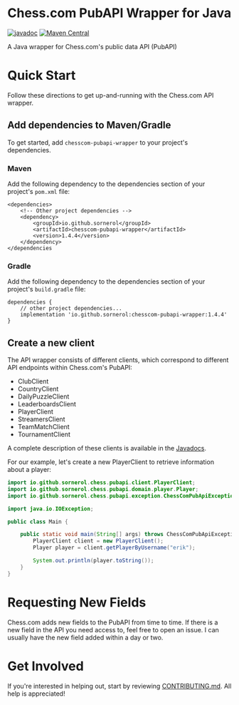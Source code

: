 # Chess.com PubAPI Wrapper for Java
[![javadoc](https://javadoc.io/badge2/io.github.sornerol/chesscom-pubapi-wrapper/javadoc.svg)](https://javadoc.io/doc/io.github.sornerol/chesscom-pubapi-wrapper)
[![Maven Central](https://maven-badges.herokuapp.com/maven-central/io.github.sornerol/chesscom-pubapi-wrapper/badge.svg)](https://maven-badges.herokuapp.com/maven-central/io.github.sornerol/chesscom-pubapi-wrapper)

A Java wrapper for Chess.com's public data API (PubAPI)

# Quick Start
Follow these directions to get up-and-running with the Chess.com API wrapper.

## Add dependencies to Maven/Gradle
To get started, add `chesscom-pubapi-wrapper` to your project's dependencies.

### Maven
Add the following dependency to the dependencies section of your project's `pom.xml` file:
```
<dependencies>
    <!-- Other project dependencies -->
    <dependency>
        <groupId>io.github.sornerol</groupId>
        <artifactId>chesscom-pubapi-wrapper</artifactId>
        <version>1.4.4</version>
    </dependency>
</dependencies
```
### Gradle
Add the following dependency to the dependencies section of your project's `build.gradle` file:
```
dependencies {
    // other project dependencies...
    implementation 'io.github.sornerol:chesscom-pubapi-wrapper:1.4.4'
}
```

## Create a new client
The API wrapper consists of different clients, which correspond to different API endpoints within Chess.com's PubAPI:
- ClubClient
- CountryClient
- DailyPuzzleClient
- LeaderboardsClient
- PlayerClient
- StreamersClient
- TeamMatchClient
- TournamentClient

A complete description of these clients is available in the [Javadocs](https://javadoc.io/doc/io.github.sornerol/chesscom-pubapi-wrapper).

For our example, let's create a new PlayerClient to retrieve information about a player:
```java
import io.github.sornerol.chess.pubapi.client.PlayerClient;
import io.github.sornerol.chess.pubapi.domain.player.Player;
import io.github.sornerol.chess.pubapi.exception.ChessComPubApiException;

import java.io.IOException;

public class Main {

    public static void main(String[] args) throws ChessComPubApiException, IOException {
        PlayerClient client = new PlayerClient();
        Player player = client.getPlayerByUsername("erik");

        System.out.println(player.toString());
    }
}
```

# Requesting New Fields
Chess.com adds new fields to the PubAPI from time to time. If there is a new field in the API you need access to, feel free to open an issue. I can usually have the new field added within a day or two.

# Get Involved
If you're interested in helping out, start by reviewing [CONTRIBUTING.md](https://github.com/sornerol/chess-com-pubapi-java-wrapper/blob/main/CONTRIBUTING.md). All help is appreciated!
